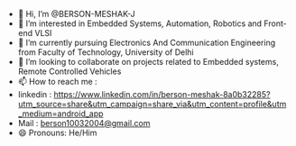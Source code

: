 - 👋 Hi, I’m @BERSON-MESHAK-J
- 👀 I’m interested in Embedded Systems, Automation, Robotics and Front-end VLSI
- 🌱 I’m currently pursuing Electronics And Communication Engineering from Faculty of Technology, University of Delhi
- 💞️ I’m looking to collaborate on projects related to Embedded systems, Remote Controlled Vehicles
- 📫 How to reach me :
- linkedin : https://www.linkedin.com/in/berson-meshak-8a0b32285?utm_source=share&utm_campaign=share_via&utm_content=profile&utm_medium=android_app
- Mail : berson10032004@gmail.com
- 😄 Pronouns: He/Him

